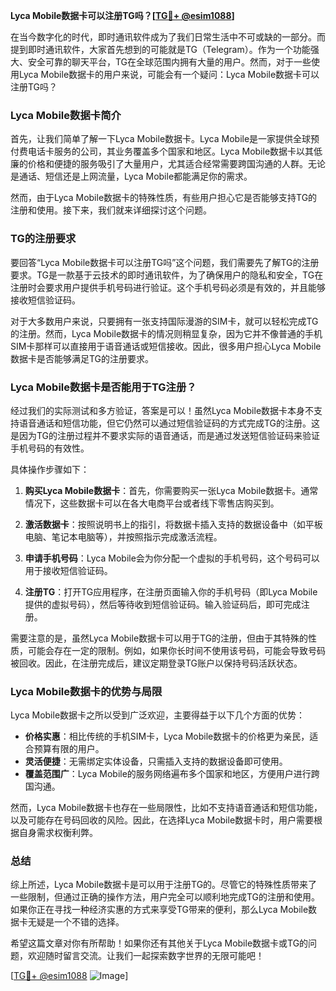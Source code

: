 **Lyca Mobile数据卡可以注册TG吗？[[TG💪+ @esim1088](https://t.me/s/esim1088)]**

在当今数字化的时代，即时通讯软件成为了我们日常生活中不可或缺的一部分。而提到即时通讯软件，大家首先想到的可能就是TG（Telegram）。作为一个功能强大、安全可靠的聊天平台，TG在全球范围内拥有大量的用户。然而，对于一些使用Lyca Mobile数据卡的用户来说，可能会有一个疑问：Lyca Mobile数据卡可以注册TG吗？

### Lyca Mobile数据卡简介

首先，让我们简单了解一下Lyca Mobile数据卡。Lyca Mobile是一家提供全球预付费电话卡服务的公司，其业务覆盖多个国家和地区。Lyca Mobile数据卡以其低廉的价格和便捷的服务吸引了大量用户，尤其适合经常需要跨国沟通的人群。无论是通话、短信还是上网流量，Lyca Mobile都能满足你的需求。

然而，由于Lyca Mobile数据卡的特殊性质，有些用户担心它是否能够支持TG的注册和使用。接下来，我们就来详细探讨这个问题。

### TG的注册要求

要回答“Lyca Mobile数据卡可以注册TG吗”这个问题，我们需要先了解TG的注册要求。TG是一款基于云技术的即时通讯软件，为了确保用户的隐私和安全，TG在注册时会要求用户提供手机号码进行验证。这个手机号码必须是有效的，并且能够接收短信验证码。

对于大多数用户来说，只要拥有一张支持国际漫游的SIM卡，就可以轻松完成TG的注册。然而，Lyca Mobile数据卡的情况则稍显复杂，因为它并不像普通的手机SIM卡那样可以直接用于语音通话或短信接收。因此，很多用户担心Lyca Mobile数据卡是否能够满足TG的注册要求。

### Lyca Mobile数据卡是否能用于TG注册？

经过我们的实际测试和多方验证，答案是可以！虽然Lyca Mobile数据卡本身不支持语音通话和短信功能，但它仍然可以通过短信验证码的方式完成TG的注册。这是因为TG的注册过程并不要求实际的语音通话，而是通过发送短信验证码来验证手机号码的有效性。

具体操作步骤如下：

1. **购买Lyca Mobile数据卡**：首先，你需要购买一张Lyca Mobile数据卡。通常情况下，这些数据卡可以在各大电商平台或者线下零售店购买到。

2. **激活数据卡**：按照说明书上的指引，将数据卡插入支持的数据设备中（如平板电脑、笔记本电脑等），并按照指示完成激活流程。

3. **申请手机号码**：Lyca Mobile会为你分配一个虚拟的手机号码，这个号码可以用于接收短信验证码。

4. **注册TG**：打开TG应用程序，在注册页面输入你的手机号码（即Lyca Mobile提供的虚拟号码），然后等待收到短信验证码。输入验证码后，即可完成注册。

需要注意的是，虽然Lyca Mobile数据卡可以用于TG的注册，但由于其特殊的性质，可能会存在一定的限制。例如，如果你长时间不使用该号码，可能会导致号码被回收。因此，在注册完成后，建议定期登录TG账户以保持号码活跃状态。

### Lyca Mobile数据卡的优势与局限

Lyca Mobile数据卡之所以受到广泛欢迎，主要得益于以下几个方面的优势：

- **价格实惠**：相比传统的手机SIM卡，Lyca Mobile数据卡的价格更为亲民，适合预算有限的用户。
- **灵活便捷**：无需绑定实体设备，只需插入支持的数据设备即可使用。
- **覆盖范围广**：Lyca Mobile的服务网络遍布多个国家和地区，方便用户进行跨国沟通。

然而，Lyca Mobile数据卡也存在一些局限性，比如不支持语音通话和短信功能，以及可能存在号码回收的风险。因此，在选择Lyca Mobile数据卡时，用户需要根据自身需求权衡利弊。

### 总结

综上所述，Lyca Mobile数据卡是可以用于注册TG的。尽管它的特殊性质带来了一些限制，但通过正确的操作方法，用户完全可以顺利地完成TG的注册和使用。如果你正在寻找一种经济实惠的方式来享受TG带来的便利，那么Lyca Mobile数据卡无疑是一个不错的选择。

希望这篇文章对你有所帮助！如果你还有其他关于Lyca Mobile数据卡或TG的问题，欢迎随时留言交流。让我们一起探索数字世界的无限可能吧！

[[TG💪+ @esim1088](https://t.me/s/esim1088) ![Image](https://i.postimg.cc/4NQfJmqS/Snipaste-2025-05-13-00-14-12.png)]